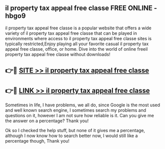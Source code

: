 ## il property tax appeal free classe FREE ONLINE - hbgo9

il property tax appeal free classe is a popular website that offers a wide variety of il property tax appeal free classe that can be played in environments where access to il property tax appeal free classe sites is typically restricted,Enjoy playing all your favorite casual il property tax appeal free classe, office, or home. Dive into the world of online freeil property tax appeal free classe without downloads!

## 👉🔴 [SITE >> il property tax appeal free classe](http://news.freeplayer.one?title=il_property_tax_appeal_free_classe&ref=FRRE)

## 👉🔴 [LINK >> il property tax appeal free classe](http://news.freeplayer.one?title=il_property_tax_appeal_free_classe&ref=FREE)

Sometimes in life, I have problems, we all do, since Google is the most used and well known search engine, I sometimes search my problems and questions on it, however I am not sure how reliable is it. Can you give me the answer on a percentage? Thank you!

Ok so I checked the help stuff, but none of it gives me a percentage, although I now know how to search better now, I would still like a percentage though, Thank you!